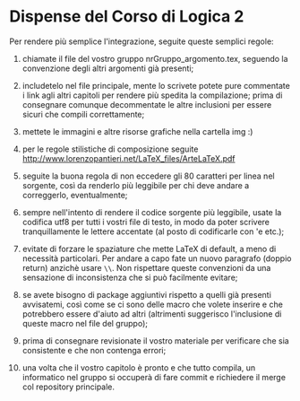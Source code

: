 Dispense del Corso di Logica 2
==============================

Per rendere più semplice l'integrazione, seguite queste semplici
regole:

1. chiamate il file del vostro gruppo nrGruppo_argomento.tex, seguendo
la convenzione degli altri argomenti già presenti;

2. includetelo nel file principale, mente lo scrivete potete pure
commentate i link agli altri capitoli per rendere più spedita la
compilazione; prima di consegnare comunque decommentate le altre
inclusioni per essere sicuri che compili correttamente;

3. mettete le immagini e altre risorse grafiche nella cartella img :)

4. per le regole stilistiche di composizione seguite
http://www.lorenzopantieri.net/LaTeX_files/ArteLaTeX.pdf

5. seguite la buona regola di non eccedere gli 80 caratteri per linea
nel sorgente, così da renderlo più leggibile per chi deve andare a
correggerlo, eventualmente;

6. sempre nell'intento di rendere il codice sorgente più leggibile,
usate la codifica utf8 per tutti i vostri file di testo, in modo da
poter scrivere tranquillamente le lettere accentate (al posto di
codificarle con \'e etc.);

7. evitate di forzare le spaziature che mette LaTeX di default, a meno
di necessità particolari. Per andare a capo fate un nuovo paragrafo
(doppio return) anzichè usare `\\`. Non rispettare queste convenzioni
da una sensazione di inconsistenza che si può facilmente evitare;

8. se avete bisogno di package aggiuntivi rispetto a quelli già
presenti avvisatemi, così come se ci sono delle macro che volete
inserire e che potrebbero essere d'aiuto ad altri (altrimenti
suggerisco l'inclusione di queste macro nel file del gruppo);

9. prima di consegnare revisionate il vostro materiale per verificare
che sia consistente e che non contenga errori;

10. una volta che il vostro capitolo è pronto e che tutto compila, un
informatico nel gruppo si occuperà di fare commit e richiedere il
merge col repository principale.